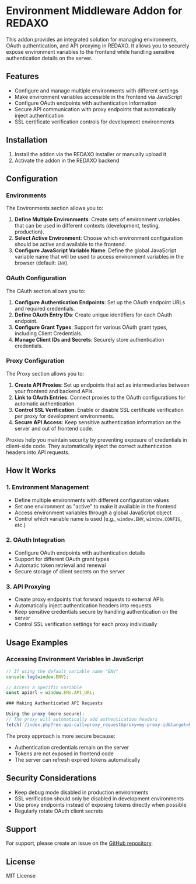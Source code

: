 # Environment Middleware Addon for REDAXO

This addon provides an integrated solution for managing environments, OAuth authentication, and API proxying in REDAXO. It allows you to securely expose environment variables to the frontend while handling sensitive authentication details on the server.

## Features

- Configure and manage multiple environments with different settings
- Make environment variables accessible in the frontend via JavaScript
- Configure OAuth endpoints with authentication information
- Secure API communication with proxy endpoints that automatically inject authentication
- SSL certificate verification controls for development environments

## Installation

1. Install the addon via the REDAXO installer or manually upload it
2. Activate the addon in the REDAXO backend

## Configuration

### Environments

The Environments section allows you to:

1. **Define Multiple Environments**: Create sets of environment variables that can be used in different contexts (development, testing, production).
2. **Select Active Environment**: Choose which environment configuration should be active and available to the frontend.
3. **Configure JavaScript Variable Name**: Define the global JavaScript variable name that will be used to access environment variables in the browser (default: `ENV`).


### OAuth Configuration

The OAuth section allows you to:

1. **Configure Authentication Endpoints**: Set up the OAuth endpoint URLs and required credentials.
2. **Define OAuth Entry IDs**: Create unique identifiers for each OAuth endpoint.
3. **Configure Grant Types**: Support for various OAuth grant types, including Client Credentials.
4. **Manage Client IDs and Secrets**: Securely store authentication credentials.

### Proxy Configuration

The Proxy section allows you to:

1. **Create API Proxies**: Set up endpoints that act as intermediaries between your frontend and backend APIs.
2. **Link to OAuth Entries**: Connect proxies to the OAuth configurations for automatic authentication.
3. **Control SSL Verification**: Enable or disable SSL certificate verification per proxy for development environments.
4. **Secure API Access**: Keep sensitive authentication information on the server and out of frontend code.

Proxies help you maintain security by preventing exposure of credentials in client-side code. They automatically inject the correct authentication headers into API requests.

## How It Works

### 1. Environment Management

- Define multiple environments with different configuration values
- Set one environment as "active" to make it available in the frontend
- Access environment variables through a global JavaScript object
- Control which variable name is used (e.g., `window.ENV`, `window.CONFIG`, etc.)

### 2. OAuth Integration

- Configure OAuth endpoints with authentication details
- Support for different OAuth grant types
- Automatic token retrieval and renewal
- Secure storage of client secrets on the server

### 3. API Proxying

- Create proxy endpoints that forward requests to external APIs
- Automatically inject authentication headers into requests
- Keep sensitive credentials secure by handling authentication on the server
- Control SSL verification settings for each proxy individually

## Usage Examples

### Accessing Environment Variables in JavaScript

```javascript
// If using the default variable name "ENV"
console.log(window.ENV);

// Access a specific variable
const apiUrl = window.ENV.API_URL;

### Making Authenticated API Requests

Using the proxy (more secure):
// The proxy will automatically add authentication headers
fetch('/index.php?rex-api-call=proxy_request&proxy=my-proxy-id&target=https://....');
```

The proxy approach is more secure because:
- Authentication credentials remain on the server
- Tokens are not exposed in frontend code
- The server can refresh expired tokens automatically

## Security Considerations

- Keep debug mode disabled in production environments
- SSL verification should only be disabled in development environments
- Use proxy endpoints instead of exposing tokens directly when possible
- Regularly rotate OAuth client secrets

## Support

For support, please create an issue on the [GitHub repository](https://github.com/oldjazjef/redaxo-addon-env-middleware).

## License

MIT License
